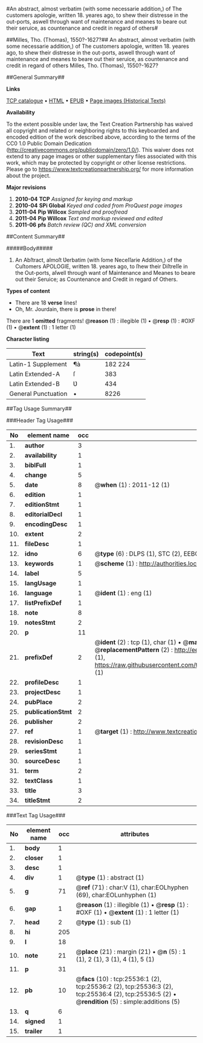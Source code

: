 #An abstract, almost verbatim (with some necessarie addition,) of The customers apologie, written 18. yeares ago, to shew their distresse in the out-ports, aswell through want of maintenance and meanes to beare out their seruice, as countenance and credit in regard of others#

##Milles, Tho. (Thomas), 1550?-1627?##
An abstract, almost verbatim (with some necessarie addition,) of The customers apologie, written 18. yeares ago, to shew their distresse in the out-ports, aswell through want of maintenance and meanes to beare out their seruice, as countenance and credit in regard of others
Milles, Tho. (Thomas), 1550?-1627?

##General Summary##

**Links**

[TCP catalogue](http://www.ota.ox.ac.uk/tcp/)  • 
[HTML](http://tei.it.ox.ac.uk/tcp/Texts-HTML/free/A07/A07551.html)  • 
[EPUB](http://tei.it.ox.ac.uk/tcp/Texts-EPUB/free/A07/A07551.epub) • 
[Page images (Historical Texts)](https://historicaltexts.jisc.ac.uk/eebo-22439483e)

**Availability**

To the extent possible under law, the Text Creation Partnership has waived all copyright and related or neighboring rights to this keyboarded and encoded edition of the work described above, according to the terms of the CC0 1.0 Public Domain Dedication (http://creativecommons.org/publicdomain/zero/1.0/). This waiver does not extend to any page images or other supplementary files associated with this work, which may be protected by copyright or other license restrictions. Please go to https://www.textcreationpartnership.org/ for more information about the project.

**Major revisions**

1. __2010-04__ __TCP__ *Assigned for keying and markup*
1. __2010-04__ __SPi Global__ *Keyed and coded from ProQuest page images*
1. __2011-04__ __Pip Willcox__ *Sampled and proofread*
1. __2011-04__ __Pip Willcox__ *Text and markup reviewed and edited*
1. __2011-06__ __pfs__ *Batch review (QC) and XML conversion*

##Content Summary##

#####Body#####

1. An Abſtract, almoſt Ʋerbatim (with ſome Neceſſarie Addition,) of the
Cuſtomers APOLOGIE, written 18. yeares ago, to ſhew their Diſtreſſe in the Out-ports, aſwell through want of Maintenance and Meanes to beare out their Seruice; as Countenance and Credit in regard of Others.

**Types of content**

  * There are 18 **verse** lines!
  * Oh, Mr. Jourdain, there is **prose** in there!

There are 1 **omitted** fragments! 
 @__reason__ (1) : illegible (1)  •  @__resp__ (1) : #OXF (1)  •  @__extent__ (1) : 1 letter (1)

**Character listing**


|Text|string(s)|codepoint(s)|
|---|---|---|
|Latin-1 Supplement|¶à|182 224|
|Latin Extended-A|ſ|383|
|Latin Extended-B|Ʋ|434|
|General Punctuation|•|8226|

##Tag Usage Summary##

###Header Tag Usage###

|No|element name|occ|attributes|
|---|---|---|---|
|1.|__author__|3||
|2.|__availability__|1||
|3.|__biblFull__|1||
|4.|__change__|5||
|5.|__date__|8| @__when__ (1) : 2011-12 (1)|
|6.|__edition__|1||
|7.|__editionStmt__|1||
|8.|__editorialDecl__|1||
|9.|__encodingDesc__|1||
|10.|__extent__|2||
|11.|__fileDesc__|1||
|12.|__idno__|6| @__type__ (6) : DLPS (1), STC (2), EEBO-CITATION (1), OCLC (1), VID (1)|
|13.|__keywords__|1| @__scheme__ (1) : http://authorities.loc.gov/ (1)|
|14.|__label__|5||
|15.|__langUsage__|1||
|16.|__language__|1| @__ident__ (1) : eng (1)|
|17.|__listPrefixDef__|1||
|18.|__note__|8||
|19.|__notesStmt__|2||
|20.|__p__|11||
|21.|__prefixDef__|2| @__ident__ (2) : tcp (1), char (1)  •  @__matchPattern__ (2) : ([0-9\-]+):([0-9IVX]+) (1), (.+) (1)  •  @__replacementPattern__ (2) : http://eebo.chadwyck.com/downloadtiff?vid=$1&page=$2 (1), https://raw.githubusercontent.com/textcreationpartnership/Texts/master/tcpchars.xml#$1 (1)|
|22.|__profileDesc__|1||
|23.|__projectDesc__|1||
|24.|__pubPlace__|2||
|25.|__publicationStmt__|2||
|26.|__publisher__|2||
|27.|__ref__|1| @__target__ (1) : http://www.textcreationpartnership.org/docs/. (1)|
|28.|__revisionDesc__|1||
|29.|__seriesStmt__|1||
|30.|__sourceDesc__|1||
|31.|__term__|2||
|32.|__textClass__|1||
|33.|__title__|3||
|34.|__titleStmt__|2||


###Text Tag Usage###

|No|element name|occ|attributes|
|---|---|---|---|
|1.|__body__|1||
|2.|__closer__|1||
|3.|__desc__|1||
|4.|__div__|1| @__type__ (1) : abstract (1)|
|5.|__g__|71| @__ref__ (71) : char:V (1), char:EOLhyphen (69), char:EOLunhyphen (1)|
|6.|__gap__|1| @__reason__ (1) : illegible (1)  •  @__resp__ (1) : #OXF (1)  •  @__extent__ (1) : 1 letter (1)|
|7.|__head__|2| @__type__ (1) : sub (1)|
|8.|__hi__|205||
|9.|__l__|18||
|10.|__note__|21| @__place__ (21) : margin (21)  •  @__n__ (5) : 1 (1), 2 (1), 3 (1), 4 (1), 5 (1)|
|11.|__p__|31||
|12.|__pb__|10| @__facs__ (10) : tcp:25536:1 (2), tcp:25536:2 (2), tcp:25536:3 (2), tcp:25536:4 (2), tcp:25536:5 (2)  •  @__rendition__ (5) : simple:additions (5)|
|13.|__q__|6||
|14.|__signed__|1||
|15.|__trailer__|1||
